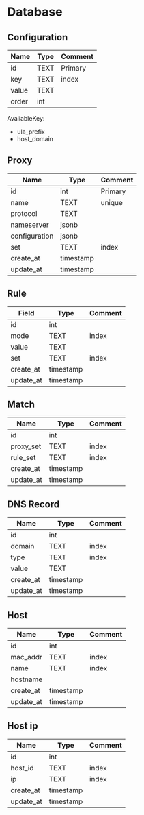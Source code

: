 # Database

## Configuration

| Name  | Type | Comment |
| ----- | ---- | ------- |
| id    | TEXT | Primary |
| key   | TEXT | index   |
| value | TEXT |         |
| order | int  |         |

AvaliableKey:

- ula_prefix
- host_domain

## Proxy

| Name          | Type      | Comment |
| ------------- | --------- | ------- |
| id            | int       | Primary |
| name          | TEXT      | unique  |
| protocol      | TEXT      |         |
| nameserver    | jsonb     |         |
| configuration | jsonb     |         |
| set           | TEXT      | index   |
| create_at     | timestamp |         |
| update_at     | timestamp |         |

## Rule

| Field     | Type      | Comment |
| --------- | --------- | ------- |
| id        | int       |         |
| mode      | TEXT      | index   |
| value     | TEXT      |         |
| set       | TEXT      | index   |
| create_at | timestamp |         |
| update_at | timestamp |         |

## Match

| Name      | Type      | Comment |
| --------- | --------- | ------- |
| id        | int       |         |
| proxy_set | TEXT      | index   |
| rule_set  | TEXT      | index   |
| create_at | timestamp |         |
| update_at | timestamp |         |

## DNS Record

| Name      | Type      | Comment |
| --------- | --------- | ------- |
| id        | int       |         |
| domain    | TEXT      | index   |
| type      | TEXT      | index   |
| value     | TEXT      |         |
| create_at | timestamp |         |
| update_at | timestamp |         |

## Host

| Name      | Type      | Comment |
| --------- | --------- | ------- |
| id        | int       |         |
| mac_addr  | TEXT      | index   |
| name      | TEXT      | index   |
| hostname  |           |         |
| create_at | timestamp |         |
| update_at | timestamp |         |

## Host ip

| Name      | Type      | Comment |
| --------- | --------- | ------- |
| id        | int       |         |
| host_id   | TEXT      | index   |
| ip        | TEXT      | index   |
| create_at | timestamp |         |
| update_at | timestamp |         |
